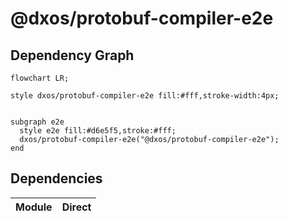 # @dxos/protobuf-compiler-e2e



## Dependency Graph

```mermaid
flowchart LR;

style dxos/protobuf-compiler-e2e fill:#fff,stroke-width:4px;


subgraph e2e
  style e2e fill:#d6e5f5,stroke:#fff;
  dxos/protobuf-compiler-e2e("@dxos/protobuf-compiler-e2e");
end

```

## Dependencies

| Module | Direct |
|---|---|
